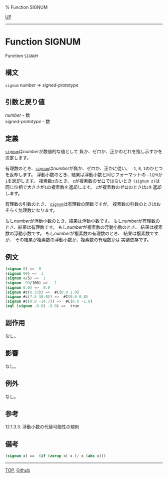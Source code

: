 % Function SIGNUM

[UP](12.2.html)  

---

# Function **SIGNUM**


Function `SIGNUM`


## 構文

`signum` *number* => *signed-prototype*


## 引数と戻り値

*number* - 数  
*signed-prototype* - 数


## 定義

[`signum`](12.2.signum.html)は*number*が数値的な値として
負か、ゼロか、正かのどれを指し示すかを決定します。

有理数のとき、[`signum`](12.2.signum.html)は*number*が負か、ゼロか、正かに従い、
`-1`, `0`, `1`のひとつを返却します。
浮動小数のとき、結果は浮動小数と同じフォーマットの
`-1`か`0`か`1`を返却します。
複素数`z`のとき、
`z`が複素数のゼロではないとき
`(signum z)`は同じ位相で大きさが`1`の複素数を返却します。
`z`が複素数のゼロのときは`z`を返却します。

有理数の引数のとき、
[`signum`](12.2.signum.html)は有理数の関数ですが、
複素数の引数のときはおそらく無理数になります。

もし*number*が浮動小数のとき、結果は浮動小数です。
もし*number*が有理数のとき、結果は有理数です。
もし*number*が複素数の浮動小数のとき、 結果は複素数の浮動小数です。
もし*number*が複素数の有理数のとき、 結果は複素数ですが、
その結果が複素数の浮動小数か、複素数の有理数かは
実装依存です。


## 例文

```lisp
(signum 0) =>  0
(signum 99) =>  1
(signum 4/5) =>  1
(signum -99/100) =>  -1
(signum 0.0) =>  0.0
(signum #c(0 33)) =>  #C(0.0 1.0)
(signum #c(7.5 10.0)) =>  #C(0.6 0.8)
(signum #c(0.0 -14.7)) =>  #C(0.0 -1.0)
(eql (signum -0.0) -0.0) =>  true
```


## 副作用

なし。


## 影響

なし。


## 例外

なし。


## 参考

12.1.3.3. 浮動小数の代替可能性の規則


## 備考

```lisp
(signum x) ==  (if (zerop x) x (/ x (abs x)))
```


---
[TOP](index.html),  [Github](https://github.com/nptcl/npt-japanese)

